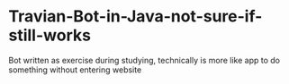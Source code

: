 # Travian-Bot-in-Java-not-sure-if-still-works
Bot written as exercise during studying, technically is more like app to do something without entering website
